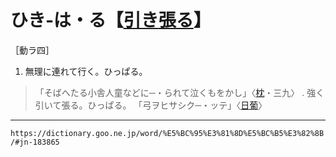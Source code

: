 # ひき‐は・る【[引き](ひき（引き）)[張る](はる（張る）)】
［動ラ四］
1.  無理に連れて行く。ひっぱる。
>「そばへたる小舎人童などに─・られて泣くもをかし」〈[枕](https://dictionary.goo.ne.jp/wor/word/%E6%9E%95%E8%8D%89%E5%AD%90/#jn-207654)・三九〉
. 強く引いて張る。ひっぱる。
>「弓ヲヒサシク─・ッテ」〈[日葡](https://dictionary.goo.ne.jp/wor/word/%E6%97%A5%E8%91%A1%E8%BE%9E%E6%9B%B8/#jn-167551)〉

---
`https://dictionary.goo.ne.jp/word/%E5%BC%95%E3%81%8D%E5%BC%B5%E3%82%8B/#jn-183865`